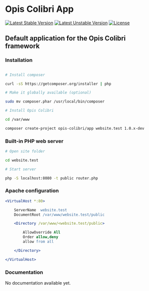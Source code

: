 Opis Colibri App
============
[![Latest Stable Version](https://poser.pugx.org/opis-colibri/app/version.svg)](https://packagist.org/packages/opis-colibri/app)
[![Latest Unstable Version](https://poser.pugx.org/opis-colibri/app/v/unstable.svg)](//packagist.org/packages/opis-colibri/app)
[![License](https://poser.pugx.org/opis-colibri/app/license.svg)](https://packagist.org/packages/opis-colibri/app)

Default application for the Opis Colibri framework
-------------

### Installation

```bash

# Install composer

curl -sS https://getcomposer.org/installer | php

# Make it globally available (optional)

sudo mv composer.phar /usr/local/bin/composer

# Install Opis Colibri

cd /var/www

composer create-project opis-colibri/app website.test 1.0.x-dev

```

### Built-in PHP web server

```bash
# Open site folder

cd website.test

# Start server

php -S localhost:8080 -t public router.php
```

### Apache configuration

```apache
<VirtualHost *:80>

    ServerName  website.test
    DocumentRoot /var/www/website.test/public

    <Directory /var/www/<website.test/public>

        AllowOverride All
        Order allow,deny
        allow from all

    </Directory>

</VirtualHost>
```

### Documentation

No documentation available yet.
